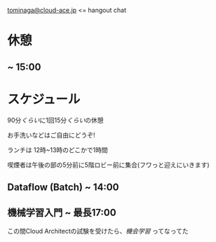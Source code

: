 tominaga@cloud-ace.jp <= hangout chat

# 休憩
## ~ 15:00

# スケジュール

90分*くらい*に1回15分*くらい*の休憩

お手洗いなどはご自由にどうぞ!

ランチは 12時~13時のどこかで1時間

喫煙者は午後の部の5分前に5階ロビー前に集合(フワっと迎えにいきます)

## Dataflow (Batch) ~ 14:00

## 機械学習入門 ~ 最長17:00

この間Cloud Architectの試験を受けたら、*機会学習* ってなってた
